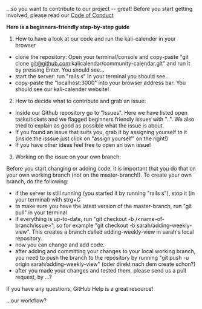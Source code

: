 

...so you want to contribute to our project -- great!
Before you start getting involved, please read our [Code of Conduct](https://www.contributor-covenant.org/)

<b>Here is a beginners-friendly step-by-step guide</b>

1. How to have a look at our code and run the kali-calender in your browser

- clone the repository: Open your terminal/console and copy-paste "git clone git@github.com:kalicalendar/community-calendar.git" and run it by pressing Enter. You should see... 
- start the server: run "rails s" in your terminal you should see...
- copy-paste the "localhost:3000" into your browser address bar. You should see our kali-calender website!


2. How to decide what to contribute and grab an issue:

- Inside our Github repository go to "Issues". Here we have listed open tasks/tickets and we flagged beginners friendly issues with "..". We also tried to explain as good as possible what the issue is about.
- If you found an issue that suits you, grab it by assigning yourself to it (inside the isssue just click on "assign yourself" on the right!)
- If you have other ideas feel free to open an own issue!

3. Working on the issue on your own branch:

Before you start changing or adding code, it is important that you do that on your own working branch (not on the master-branch!). 
To create your own branch, do the following:
- if the server is still running (you started it by running "rails s"), stop it (in your terminal) with strg+C
- to make sure you have the latest version of the master-branch, run "git pull" in your terminal
- if everything is up-to-date, run "git checkout -b <your-name>/<name-of-branch/issue>", so for example "git checkout -b sarah/adding-weekly-view". This creates a branch called adding-weekly-view in sarah's local repository.
- now you can change and add code.
- after adding and committing your changes to your local working branch, you need to push the branch to the repository by running "git push -u origin sarah/adding-weekly-view" (oder direkt nach dem create schon?)
- after you made your changes and tested them, please send us a pull request, by ...?

If you have any questions, GitHub Help is a great resource!


...our workflow?